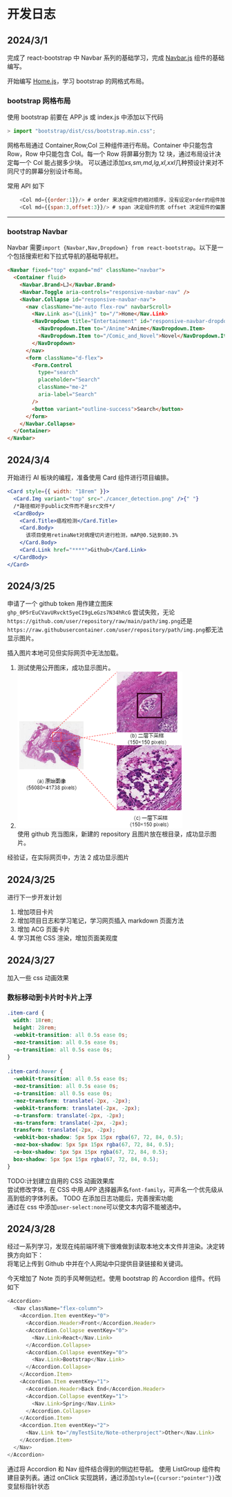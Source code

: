 # 开发日志

## 2024/3/1

完成了 react-bootstrap 中 Navbar 系列的基础学习，完成 [Navbar.js](./src/components/Navbar.js) 组件的基础编写。

开始编写 [Home.js](./src/components/Home.js)，学习 bootstrap 的网格式布局。

### bootstrap 网格布局

使用 bootstrap 前要在 APP.js 或 index.js 中添加以下代码

```js
> import "bootstrap/dist/css/bootstrap.min.css";
```

网格布局通过 Container,Row,Col 三种组件进行布局。Container 中只能包含 Row，Row 中只能包含 Col。每一个 Row 将屏幕分割为 12 块，通过布局设计决定每一个 Col 能占据多少块。
可以通过添加*xs,sm,md,lg,xl,xxl*几种预设计来对不同尺寸的屏幕分别设计布局。

常用 API 如下

```js
    <Col md={{order:1}}/> # order 来决定组件的相对顺序，没有设定order的组件按html中的编辑顺序进行渲染
    <Col md={{span:3,offset:3}}/> # span 决定组件的宽 offset 决定组件的偏置 此组件表示组件左边空置3块，组件本身占用3块
```

---

### bootstrap Navbar

Navbar 需要`import {Navbar,Nav,Dropdown} from react-bootstrap`。以下是一个包括搜索栏和下拉式导航的基础导航栏。

```html
<Navbar fixed="top" expand="md" className="navbar">
  <Container fluid>
    <Navbar.Brand>LJ</Navbar.Brand>
    <Navbar.Toggle aria-controls="responsive-navbar-nav" />
    <Navbar.Collapse id="responsive-navbar-nav">
      <nav className="me-auto flex-row" navbarScroll>
        <Nav.Link as="{Link}" to="/">Home</Nav.Link>
        <NavDropdown title="Entertainment" id="responsive-navbar-dropdown">
          <NavDropdown.Item to="/Anime">Anime</NavDropdown.Item>
          <NavDropdown.Item to="/Comic_and_Novel">Novel</NavDropdown.Item>
        </NavDropdown>
      </nav>
      <form className="d-flex">
        <Form.Control
          type="search"
          placeholder="Search"
          className="me-2"
          aria-label="Search"
        />
        <button variant="outline-success">Search</button>
      </form>
    </Navbar.Collapse>
  </Container>
</Navbar>
```

## 2024/3/4

开始进行 AI 板块的编程，准备使用 Card 组件进行项目编排。

```jsx
<Card style={{ width: "18rem" }}>
  <Card.Img variant="top" src="./cancer_detection.png" />{" "}
  /*路径相对于public文件而不是src文件*/
  <CardBody>
    <Card.Title>癌栓检测</Card.Title>
    <Card.Body>
      该项目使用retinaNet对病理切片进行检测，mAP@0.5达到80.3%
    </Card.Body>
    <Card.Link href="****">Github</Card.Link>
  </CardBody>
</Card>
```

## 2024/3/25

申请了一个 github token 用作建立图床`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`
尝试失败，无论`https://github.com/user/repository/raw/main/path/img.png`还是`https://raw.githubusercontainer.com/user/repository/path/img.png`都无法显示图片。

插入图片本地可见但实际网页中无法加载。

1. 测试使用公开图床，成功显示图片。
2. ![png](https://raw.githubusercontent.com/Afools/pictureRepo/main/cancer_detection.png)  
   使用 github 充当图床，新建的 repository 且图片放在根目录，成功显示图片。

经验证，在实际网页中，方法 2 成功显示图片

## 2024/3/25

进行下一步开发计划

1. 增加项目卡片
2. 增加项目日志和学习笔记，学习网页插入 markdown 页面方法
3. 增加 ACG 页面卡片
4. 学习其他 CSS 渲染，增加页面美观度

## 2024/3/27

加入一些 css 动画效果

### 数标移动到卡片时卡片上浮

```css
.item-card {
  width: 18rem;
  height: 28rem;
  -webkit-transition: all 0.5s ease 0s;
  -moz-transition: all 0.5s ease 0s;
  -o-transition: all 0.5s ease 0s;
}

.item-card:hover {
  -webkit-transition: all 0.5s ease 0s;
  -moz-transition: all 0.5s ease 0s;
  -o-transition: all 0.5s ease 0s;
  -moz-transform: translate(-2px, -2px);
  -webkit-transform: translate(-2px, -2px);
  -o-transform: translate(-2px, -2px);
  -ms-transform: translate(-2px, -2px);
  transform: translate(-2px, -2px);
  -webkit-box-shadow: 5px 5px 15px rgba(67, 72, 84, 0.5);
  -moz-box-shadow: 5px 5px 15px rgba(67, 72, 84, 0.5);
  -o-box-shadow: 5px 5px 15px rgba(67, 72, 84, 0.5);
  box-shadow: 5px 5px 15px rgba(67, 72, 84, 0.5);
}
```

TODO:计划建立自用的 CSS 动画效果库  
尝试修改字体，在 CSS 中用.APP 选择器声名`font-family`，可声名一个优先级从高到低的字体列表。
TODO 在添加日志功能后，完善搜索功能  
通过在 css 中添加`user-select:none`可以使文本内容不能被选中。

## 2024/3/28

经过一系列学习，发现在纯前端环境下很难做到读取本地文本文件并渲染。决定转换方向如下：  
将笔记上传到 Github 中并在个人网站中只提供目录链接和关键词。

今天增加了 Note 页的手风琴侧边栏。使用 bootstrap 的 Accordion 组件。代码如下

```js
<Accordion>
  <Nav className="flex-column">
    <Accordion.Item eventKey="0">
      <Accordion.Header>Front</Accordion.Header>
      <Accordion.Collapse eventKey="0">
        <Nav.Link>React</Nav.Link>
      </Accordion.Collapse>
      <Accordion.Collapse eventKey="0">
        <Nav.Link>Bootstrap</Nav.Link>
      </Accordion.Collapse>
    </Accordion.Item>
    <Accordion.Item eventKey="1">
      <Accordion.Header>Back End</Accordion.Header>
      <Accordion.Collapse eventKey="1">
        <Nav.Link>Spring</Nav.Link>
      </Accordion.Collapse>
    </Accordion.Item>
    <Accordion.Item eventKey="2">
      <Nav.Link to="/myTestSite/Note-otherproject">Other</Nav.Link>
    </Accordion.Item>
  </Nav>
</Accordion>
```

通过将 Accordion 和 Nav 组件结合得到的侧边栏导航。
使用 ListGroup 组件构建目录列表。通过 onClick 实现跳转，通过添加`style={{cursor:"pointer"}}`改变鼠标指针状态
